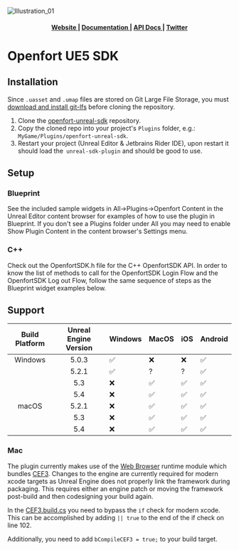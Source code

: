 ![Illustration_01](https://github.com/user-attachments/assets/a1bce733-336b-4e0a-956e-3b33196c4ad2)


<div align="center">
  <h4>
    <a href="https://www.openfort.xyz/">
      Website
    </a>
    <span> | </span>
    <a href="https://www.openfort.xyz/docs/reference/unreal-engine">
      Documentation
    </a>
    <span> | </span>
    <a href="https://www.openfort.xyz/docs/reference/api/introduction">
      API Docs
    </a>
    <span> | </span>
    <a href="https://twitter.com/openfortxyz">
      Twitter
    </a>
  </h4>
</div>

[banner-image]: https://blog-cms.openfort.xyz/uploads/2_42c1d6f4d9.png

# Openfort UE5 SDK

## Installation
Since `.uasset` and `.umap` files are stored on Git Large File Storage, you must [download and install git-lfs](https://git-lfs.com/) before cloning the repository.
1. Clone the [openfort-unreal-sdk](https://github.com/openfort-xyz/openfort-unreal-engine) repository.
2. Copy the cloned repo into your project's `Plugins` folder, e.g.: `MyGame/Plugins/openfort-unreal-sdk`.
3. Restart your project (Unreal Editor & Jetbrains Rider IDE), upon restart it should load the` unreal-sdk-plugin` and should be good to use.

## Setup
### Blueprint
See the included sample widgets in All->Plugins->Openfort Content in the Unreal Editor content browser for examples of how to use the plugin in Blueprint. If you don't see a Plugins folder under All you may need to enable Show Plugin Content in the content browser's Settings menu.

### C++
Check out the OpenfortSDK.h file for the C++ OpenfortSDK API. In order to know the list of methods to call for the OpenfortSDK Login Flow and the OpenfortSDK Log out Flow, follow the same sequence of steps as the Blueprint widget examples below.

## Support

| Build Platform | Unreal Engine Version | Windows | MacOS | iOS | Android |
|:--------------:|:---------------------:|---------|-------|-----|---------|
| Windows        | 5.0.3                 | ✅       | ❌     | ❌   | ✅       |
|                | 5.2.1                 | ✅       | ?     | ?   | ✅       |
|           | 5.3              | ❌       | ✅     | ✅   | ✅       |
|           | 5.4                | ❌       | ✅     | ✅   | ✅       |
| macOS          | 5.2.1                 | ❌       | ✅     | ✅   | ✅       |
|           | 5.3                 | ❌       | ✅     | ✅   | ✅       |
|           | 5.4                | ❌       | ✅     | ✅   | ✅       |

### Mac
The plugin currently makes use of the [Web Browser](https://dev.epicgames.com/documentation/en-us/unreal-engine/API/Runtime/WebBrowser) runtime module which bundles [CEF3](https://www.magpcss.org/ceforum/index.php). Changes to the engine are currently required for modern xcode targets as Unreal Engine does not properly link the framework during packaging. This requires either an engine patch or moving the framework post-build and then codesigning your build again.

In the [CEF3.build.cs](https://github.com/EpicGames/UnrealEngine/blob/release/Engine/Source/ThirdParty/CEF3/CEF3.build.cs#L102) you need to bypass the `if` check for modern xcode. This can be accomplished by adding `|| true` to the end of the if check on line 102.

Additionally, you need to add `bCompileCEF3 = true;` to your build target.
